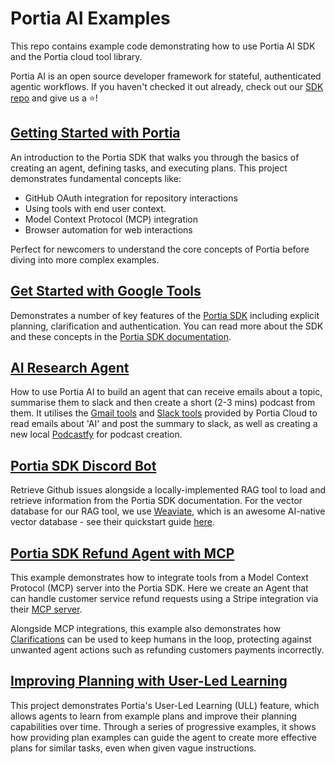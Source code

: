 # Portia AI Examples

This repo contains example code demonstrating how to use Portia AI SDK and the Portia cloud tool library.

Portia AI is an open source developer framework for stateful, authenticated agentic workflows.
If you haven't checked it out already, check out our [SDK repo](https://github.com/portiaAI/portia-sdk-python) and give us a ⭐!

## [Getting Started with Portia](https://github.com/portiaAI/portia-agent-examples/tree/main/getting-started/)

An introduction to the Portia SDK that walks you through the basics of creating an agent, defining tasks, and executing plans.
This project demonstrates fundamental concepts like:

- GitHub OAuth integration for repository interactions
- Using tools with end user context.
- Model Context Protocol (MCP) integration
- Browser automation for web interactions

Perfect for newcomers to understand the core concepts of Portia before diving into more complex examples.


## [Get Started with Google Tools](https://github.com/portiaAI/portia-agent-examples/edit/main/get_started_google_tools/)

Demonstrates a number of key features of the [Portia SDK](https://github.com/portiaAI/portia-sdk-python) including explicit planning, clarification and authentication. You can read more about the SDK and these concepts in the [Portia SDK documentation](https://docs.portialabs.ai/SDK/portia).

## [AI Research Agent](https://github.com/portiaAI/portia-agent-examples/tree/main/ai-research-agent/)

How to use Portia AI to build an agent that can receive emails about a topic, summarise them to slack and then create a short (2-3 mins) podcast from them. It utilises the [Gmail tools](https://docs.portialabs.ai/gmail-tools) and [Slack tools](https://docs.portialabs.ai/portia-tools/slack/) provided by Portia Cloud to read emails about 'AI' and post the summary to slack, as well as creating a new local [Podcastfy](https://github.com/souzatharsis/podcastfy/tree/main) for podcast creation.

## [Portia SDK Discord Bot](https://github.com/portiaAI/portia-agent-examples/edit/main/discord-knowledge-bot/)

Retrieve Github issues alongside a locally-implemented RAG tool to load and retrieve information from the Portia SDK documentation. For the vector database for our RAG tool, we use [Weaviate](https://weaviate.io/), which is an awesome AI-native vector database - see their quickstart guide [here](https://weaviate.io/developers/weaviate/quickstart).


## [Portia SDK Refund Agent with MCP](https://github.com/portiaAI/portia-agent-examples/tree/main/refund-agent-mcp/)

This example demonstrates how to integrate tools from a Model Context Protocol (MCP) server into the Portia SDK. Here we create an Agent that can handle customer service refund requests using a Stripe integration via their [MCP server](https://github.com/stripe/agent-toolkit/tree/main/modelcontextprotocol).

Alongside MCP integrations, this example also demonstrates how [Clarifications](https://docs.portialabs.ai/understand-clarifications) can be used to keep humans in the loop, protecting against unwanted agent actions such as refunding customers payments incorrectly.

## [Improving Planning with User-Led Learning](https://github.com/portiaAI/portia-agent-examples/tree/main/improving-planning-with-ull/)

This project demonstrates Portia's User-Led Learning (ULL) feature, which allows agents to learn from example plans and improve their planning capabilities over time. Through a series of progressive examples, it shows how providing plan examples can guide the agent to create more effective plans for similar tasks, even when given vague instructions.
